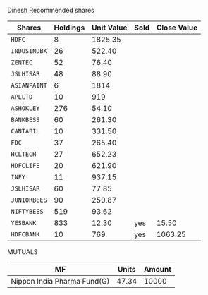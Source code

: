 
Dinesh Recommended shares

| Shares | Holdings | Unit Value | Sold | Close Value |
| --- 	 | ---      | ---        | ---  | ---
| `HDFC`      | 8   | 1825.35    | ||
| `INDUSINDBK`| 26  | 522.40     |  ||
| `ZENTEC`    | 52  | 76.40      | ||
| `JSLHISAR`  | 48  | 88.90      | ||
| `ASIANPAINT`| 6   | 1814       | ||
| `APLLTD` |  10 | 919 | ||
| `ASHOKLEY` | 276 | 54.10 | ||
| `BANKBESS` | 60  | 261.30 | ||
| `CANTABIL` | 10  | 331.50 | ||
| `FDC`     | 37  | 265.40 | ||
| `HCLTECH`| 27  | 652.23 | ||
| `HDFCLIFE`| 20 | 621.90 | ||
| `INFY`    | 11 | 937.15 | ||
| `JSLHISAR`| 60 | 77.85  | ||
| `JUNIORBEES`|90 | 250.87 | ||
| `NIFTYBEES`| 519 | 93.62 | ||
| `YESBANK`  | 833 | 12.30 | yes | 15.50 |
| `HDFCBANK`| 10 | 769    | yes | 1063.25 |

MUTUALS

| MF | Units | Amount |
| --- 	 | ---      | ---        |
| Nippon India Pharma Fund(G) | 47.34 | 10000 |

